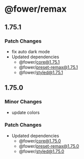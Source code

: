 # @fower/remax

## 1.75.1

### Patch Changes

- fix auto dark mode
- Updated dependencies
  - @fower/core@1.75.1
  - @fower/preset-remax@1.75.1
  - @fower/styled@1.75.1

## 1.75.0

### Minor Changes

- update colors

### Patch Changes

- Updated dependencies
  - @fower/core@1.75.0
  - @fower/preset-remax@1.75.0
  - @fower/styled@1.75.0
